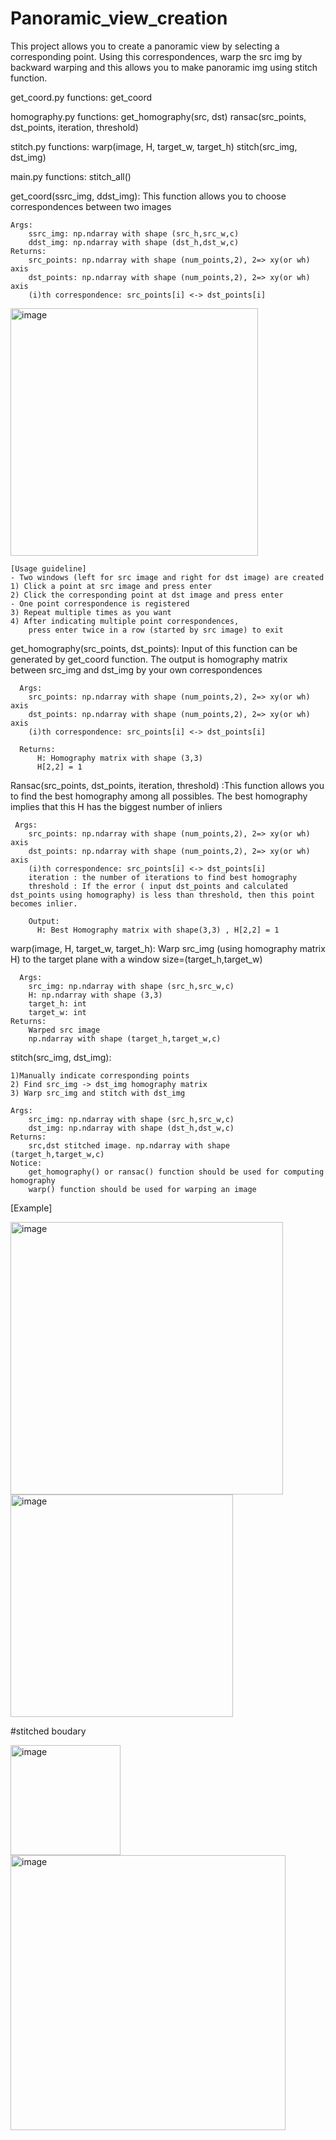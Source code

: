 # Panoramic_view_creation
This project allows you to create a panoramic view by selecting a corresponding point. Using this correspondences, warp the src img by backward warping and this allows you to make panoramic img using stitch function.

get_coord.py
functions: get_coord

homography.py
functions:
get_homography(src, dst)
ransac(src_points, dst_points, iteration, threshold)

stitch.py
functions:
warp(image, H, target_w, target_h)
stitch(src_img, dst_img)

main.py
functions:
stitch_all()


get_coord(ssrc_img, ddst_img): This function allows you to choose correspondences between two images

    Args:
        ssrc_img: np.ndarray with shape (src_h,src_w,c)
        ddst_img: np.ndarray with shape (dst_h,dst_w,c)
    Returns:
        src_points: np.ndarray with shape (num_points,2), 2=> xy(or wh) axis
        dst_points: np.ndarray with shape (num_points,2), 2=> xy(or wh) axis
        (i)th correspondence: src_points[i] <-> dst_points[i]
        
<img width="396" alt="image" src="https://github.com/kjeiun/Panoramic_view_creation/assets/87067659/38300c9f-4745-4e6f-9197-7d692084613d">

    [Usage guideline]
    - Two windows (left for src image and right for dst image) are created
    1) Click a point at src image and press enter
    2) Click the corresponding point at dst image and press enter
    - One point correspondence is registered
    3) Repeat multiple times as you want
    4) After indicating multiple point correspondences,
        press enter twice in a row (started by src image) to exit
 
 get_homography(src_points, dst_points): Input of this function can be generated by get_coord function. The output is homography matrix between src_img and dst_img by your own correspondences
 
      Args:
        src_points: np.ndarray with shape (num_points,2), 2=> xy(or wh) axis
        dst_points: np.ndarray with shape (num_points,2), 2=> xy(or wh) axis
        (i)th correspondence: src_points[i] <-> dst_points[i]
        
      Returns:
          H: Homography matrix with shape (3,3)
          H[2,2] = 1
 Ransac(src_points, dst_points, iteration, threshold)
 :This function allows you to find the best homography among all possibles. The best homography implies that this H has the biggest number of inliers
     
     Args:
        src_points: np.ndarray with shape (num_points,2), 2=> xy(or wh) axis
        dst_points: np.ndarray with shape (num_points,2), 2=> xy(or wh) axis
        (i)th correspondence: src_points[i] <-> dst_points[i]
        iteration : the number of iterations to find best homography
        threshold : If the error ( input dst_points and calculated dst_points using homography) is less than threshold, then this point becomes inlier.
        
        Output: 
          H: Best Homography matrix with shape(3,3) , H[2,2] = 1
        
  warp(image, H, target_w, target_h): Warp src_img (using homography matrix H) to the target plane with a window size=(target_h,target_w)
      
      Args:
        src_img: np.ndarray with shape (src_h,src_w,c)
        H: np.ndarray with shape (3,3)
        target_h: int
        target_w: int
    Returns:
        Warped src image
        np.ndarray with shape (target_h,target_w,c)
   
 stitch(src_img, dst_img): 
 
    1)Manually indicate corresponding points
    2) Find src_img -> dst_img homography matrix
    3) Warp src_img and stitch with dst_img 

    Args:
        src_img: np.ndarray with shape (src_h,src_w,c)
        dst_img: np.ndarray with shape (dst_h,dst_w,c)
    Returns:
        src,dst stitched image. np.ndarray with shape (target_h,target_w,c)
    Notice:
        get_homography() or ransac() function should be used for computing homography
        warp() function should be used for warping an image

  [Example]

<img width="436" alt="image" src="https://github.com/kjeiun/Panoramic_view_creation/assets/87067659/116c2199-e914-4c8c-8826-bf211767e089">


<img width="356" alt="image" src="https://github.com/kjeiun/Panoramic_view_creation/assets/87067659/ee81cda0-a745-4797-93ed-b8ddea9a6919">

#stitched boudary

<img width="176" alt="image" src="https://github.com/kjeiun/Panoramic_view_creation/assets/87067659/dea8da32-7bfa-4144-abbe-6db3211d02a7">

<img width="440" alt="image" src="https://github.com/kjeiun/Panoramic_view_creation/assets/87067659/c85b6e1c-6ee0-4189-9bf3-317499162330">

